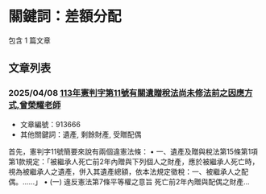# 關鍵詞：差額分配

包含 1 篇文章

## 文章列表

### 2025/04/08 [113年憲判字第11號有關遺贈稅法尚未修法前之因應方式,曾榮耀老師](../../articles/913666_113%E5%B9%B4%E6%86%B2%E5%88%A4%E5%AD%97%E7%AC%AC11%E8%99%9F%E6%9C%89%E9%97%9C%E9%81%BA%E8%B4%88%E7%A8%85%E6%B3%95%E5%B0%9A%E6%9C%AA%E4%BF%AE%E6%B3%95%E5%89%8D%E4%B9%8B%E5%9B%A0%E6%87%89%E6%96%B9%E5%BC%8F%2C%E6%9B%BE%E6%A6%AE%E8%80%80%E8%80%81%E5%B8%AB.md)
- 文章編號：913666
- 其他關鍵詞：遺產, 剩餘財產, 受贈配偶

首先，憲判字11號簡要來說有兩個違憲法條： • 一、遺產及贈與稅法第15條第1項第1款規定：「被繼承人死亡前2年內贈與下列個人之財產，應於被繼承人死亡時，視為被繼承人之遺產，併入其遺產總額，依本法規定徵稅：一、被繼承人之配偶。……」 • (一) 違反憲法第7條平等權之意旨 死亡前2年內贈與配偶之財產...
